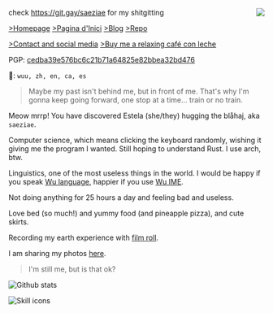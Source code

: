 <a href="//"><img src="https://skillicons.dev/icons?i=fediverse" align="right"/></a>

check <https://git.gay/saeziae> for my shitgitting

[>Homepage](https://estela.moe)
[>Pagina d'Inici](https://estela.cat)
[>Blog](https://blog.estela.moe)
[>Repo](https://repo.estela.moe)

[>Contact and social media](https://estela.moe/social)
[>Buy me a relaxing café con leche](https://estela.moe/donate)

PGP: [cedba39e576bc6c21b71a64825e82bbea32bd476](https://keyserver.ubuntu.com/pks/lookup?search=0xcedba39e576bc6c21b71a64825e82bbea32bd476&fingerprint=on&op=index)

💬: `wuu, zh, en, ca, es`

> Maybe my past isn't behind me, but in front of me. That's why I'm gonna keep going forward, one stop at a time... train or no train.

Meow mrrp! You have discovered Estela (she/they) hugging the blåhaj, aka `saeziae`.

Computer science,<!--web, cybersecurity, machine learning, NLP--> which means clicking the keyboard randomly, wishing it giving me the program I wanted. Still hoping to understand Rust. I use arch, btw.

Linguistics,<!-- Diachronic linguistics, historical Chinese phonology, generative grammar, Sino-Tibetan and Kra-Dai--> one of the most useless things in the world. I would be happy if you speak [Wu language](https://en.wikipedia.org/wiki/Wu_Chinese), happier if you use [Wu IME](https://github.com/saeziae/rime_nguphing).

Not doing anything for 25 hours a day and feeling bad and useless.

Love bed (so much!) and yummy food (and pineapple pizza), and cute skirts.

Recording my earth experience with [film roll](https://estela.moe/pro#photo).

I am sharing my photos [here](https://repo.estela.moe/wallpaper/).

> I'm still me, but is that ok?

![Github stats](https://github-readme-stats.vercel.app/api?username=saeziae&show_icons=true&theme=dracula)

![Skill icons](https://skillicons.dev/icons?i=c,py,pytorch,go,php,js,react,vite,vim,neovim,linux,arch,bash,git,docker,mysql,latex,sass&perline=6)
